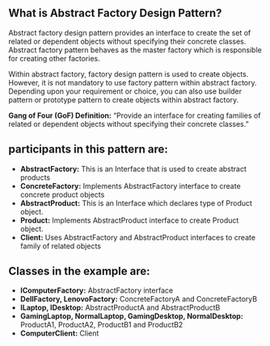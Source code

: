 ## What is Abstract Factory Design Pattern?
Abstract factory design pattern provides an interface to create the set of related or dependent objects without specifying their concrete classes. Abstract factory pattern behaves as the master factory which is responsible for creating other factories.

Within abstract factory, factory design pattern is used to create objects. However, it is not mandatory to use factory pattern within abstract factory. Depending upon your requirement or choice, you can also use builder pattern or prototype pattern to create objects within abstract factory.

**Gang of Four (GoF) Definition:**
“Provide an interface for creating families of related or dependent objects without specifying their concrete classes.”

## participants in this pattern are:

* **AbstractFactory:** This is an Interface that is used to create abstract products
* **ConcreteFactory:** Implements AbstractFactory interface to create concrete product objects
* **AbstractProduct:** This is an Interface which declares type of Product object.
* **Product:** Implements AbstractProduct interface to create Product object.
* **Client:** Uses AbstractFactory and AbstractProduct interfaces to create family of related objects

## Classes in the example are:
* **IComputerFactory:** AbstractFactory interface
* **DellFactory, LenovoFactory:** ConcreteFactoryA and ConcreteFactoryB
* **ILaptop, IDesktop:** AbstractProductA and AbstractProductB
* **GamingLaptop, NormalLaptop, GamingDesktop, NormalDesktop:** ProductA1, ProductA2, ProductB1 and ProductB2
* **ComputerClient:** Client